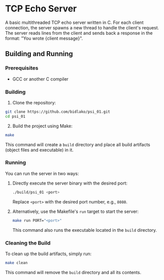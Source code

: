 # TCP Echo Server

A basic multithreaded TCP echo server written in C. For each client connection, the server spawns a new thread to handle the client's request. The server reads lines from the client and sends back a response in the format: "You wrote {client message}".

## Building and Running

### Prerequisites

- GCC or another C compiler

### Building

1. Clone the repository:

```bash
git clone https://github.com/bidlako/psi_01.git
cd psi_01
```

2. Build the project using Make:

```bash
make
```

This command will create a `build` directory and place all build artifacts (object files and executable) in it.

### Running

You can run the server in two ways:

1. Directly execute the server binary with the desired port:

   ```bash
   ./build/psi_01 <port>
   ```

   Replace `<port>` with the desired port number, e.g., `8080`.

2. Alternatively, use the Makefile's `run` target to start the server:

   ```bash
   make run PORT="<port>"
   ```

   This command also runs the executable located in the `build` directory.

### Cleaning the Build

To clean up the build artifacts, simply run:

```bash
make clean
```

This command will remove the `build` directory and all its contents.